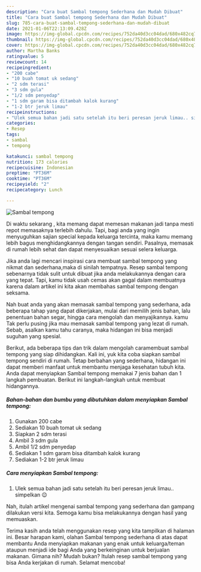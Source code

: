 ```yaml
---
description: "Cara buat Sambal tempong Sederhana dan Mudah Dibuat"
title: "Cara buat Sambal tempong Sederhana dan Mudah Dibuat"
slug: 785-cara-buat-sambal-tempong-sederhana-dan-mudah-dibuat
date: 2021-01-06T22:13:09.428Z
image: https://img-global.cpcdn.com/recipes/752da40d3cc04dad/680x482cq70/sambal-tempong-foto-resep-utama.jpg
thumbnail: https://img-global.cpcdn.com/recipes/752da40d3cc04dad/680x482cq70/sambal-tempong-foto-resep-utama.jpg
cover: https://img-global.cpcdn.com/recipes/752da40d3cc04dad/680x482cq70/sambal-tempong-foto-resep-utama.jpg
author: Martha Banks
ratingvalue: 5
reviewcount: 14
recipeingredient:
- "200 cabe"
- "10 buah tomat uk sedang"
- "2 sdm terasi"
- "3 sdm gula"
- "1/2 sdm penyedap"
- "1 sdm garam bisa ditambah kalok kurang"
- "1-2 btr jeruk limau"
recipeinstructions:
- "Ulek semua bahan jadi satu setelah itu beri peresan jeruk limau.. simpelkan 😉"
categories:
- Resep
tags:
- sambal
- tempong

katakunci: sambal tempong 
nutrition: 173 calories
recipecuisine: Indonesian
preptime: "PT36M"
cooktime: "PT36M"
recipeyield: "2"
recipecategory: Lunch

---
```



![Sambal tempong](https://img-global.cpcdn.com/recipes/752da40d3cc04dad/680x482cq70/sambal-tempong-foto-resep-utama.jpg)

Di waktu  sekarang , kita memang dapat memesan makanan jadi tanpa mesti repot memasaknya terlebih dahulu. Tapi, bagi anda yang ingin menyuguhkan sajian special kepada keluarga tercinta, maka kamu memang lebih bagus menghidangkannya dengan tangan sendiri. Pasalnya, memasak di rumah lebih sehat dan dapat menyesuaikan sesuai selera keluarga.

Jika anda lagi mencari inspirasi cara membuat sambal tempong yang nikmat dan sederhana,maka di sinilah tempatnya. Resep sambal tempong  sebenarnya tidak sulit untuk dibuat jika anda melakukannya dengan cara yang tepat. Tapi, kamu tidak usah cemas akan gagal dalam membuatnya 
karena dalam artikel ini kita akan membahas sambal tempong dengan seksama.  



Nah buat anda yang akan memasak sambal tempong yang sederhana, ada beberapa tahap yang dapat dikerjakan, mulai dari memilih jenis bahan, lalu penentuan bahan segar, hingga cara mengolah dan menyajikannya. kamu Tak perlu pusing jika mau memasak sambal tempong yang lezat di rumah. Sebab, asalkan kamu  tahu caranya, maka hidangan ini bisa menjadi suguhan yang spesial.

Berikut, ada beberapa tips dan trik dalam mengolah caramembuat sambal tempong yang siap dihidangkan. Kali ini, yuk kita coba siapkan sambal tempong sendiri di rumah. Tetap berbahan yang sederhana, hidangan ini dapat memberi manfaat untuk membantu menjaga kesehatan tubuh kita. Anda dapat menyiapkan Sambal tempong memakai 7 jenis bahan dan 1 langkah pembuatan. Berikut ini langkah-langkah untuk membuat hidangannya.

<!--inarticleads1-->

##### Bahan-bahan dan bumbu yang dibutuhkan dalam menyiapkan Sambal tempong:

1. Gunakan 200 cabe
1. Sediakan 10 buah tomat uk sedang
1. Siapkan 2 sdm terasi
1. Ambil 3 sdm gula
1. Ambil 1/2 sdm penyedap
1. Sediakan 1 sdm garam bisa ditambah kalok kurang
1. Sediakan 1-2 btr jeruk limau




<!--inarticleads2-->

##### Cara menyiapkan Sambal tempong:

1. Ulek semua bahan jadi satu setelah itu beri peresan jeruk limau.. simpelkan 😉




Nah, itulah artikel mengenai  sambal tempong  yang sederhana dan gampang dilakukan versi kita. Semoga kamu bisa melakukannya dengan hasil yang memuaskan. 

Terima kasih anda telah menggunakan resep yang kita tampilkan di halaman ini. Besar harapan kami, olahan  Sambal tempong sederhana di atas dapat membantu Anda menyiapkan makanan yang enak untuk keluarga/teman ataupun menjadi ide bagi Anda yang berkeinginan untuk berjualan makanan. Gimana nih? Mudah bukan? Itulah resep sambal tempong yang bisa Anda kerjakan di rumah. Selamat mencoba!


